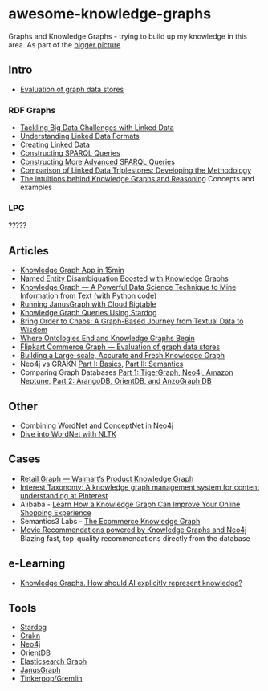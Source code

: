 # awesome-knowledge-graphs

Graphs and Knowledge Graphs - trying to build up my knowledge in this area. As part of the [bigger picture](https://github.com/frutik/awesome-search)

## Intro

* [Evaluation of graph data stores](https://tech.flipkart.com/flipkart-commerce-graph-evaluation-of-graph-data-stores-8fe0f964affd)

### RDF Graphs

* [Tackling Big Data Challenges with Linked Data](https://medium.com/wallscope/tackling-big-data-challenges-with-linked-data-278b0761a6de)
* [Understanding Linked Data Formats](https://medium.com/wallscope/understanding-linked-data-formats-rdf-xml-vs-turtle-vs-n-triples-eb931dbe9827)
* [Creating Linked Data](https://medium.com/wallscope/creating-linked-data-31c7dd479a9e)
* [Constructing SPARQL Queries](https://medium.com/wallscope/constructing-sparql-queries-ca63b8b9ac02)
* [Constructing More Advanced SPARQL Queries](https://medium.com/wallscope/constructing-more-advanced-sparql-queries-72d5ade1eedc)
* [Comparison of Linked Data Triplestores: Developing the Methodology](https://medium.com/wallscope/comparison-of-linked-data-triplestores-developing-the-methodology-e87771cb3011) 
* [The intuitions behind Knowledge Graphs and Reasoning](https://towardsdatascience.com/the-intuitions-behind-knowledge-graphs-and-reasoning-59df2f1ad054)
  Concepts and examples

### LPG

?????

## Articles

* [Knowledge Graph App in 15min](https://medium.com/swlh/knowledge-graph-app-in-15min-c76b94bb53b3)
* [Named Entity Disambiguation Boosted with Knowledge Graphs](https://towardsdatascience.com/named-entity-disambiguation-boosted-with-knowledge-graphs-4a93a94381ef)
* [Knowledge Graph — A Powerful Data Science Technique to Mine Information from Text (with Python code)](https://medium.com/analytics-vidhya/knowledge-graph-a-powerful-data-science-technique-to-mine-information-from-text-with-python-f8bfd217accc)
* [Running JanusGraph with Cloud Bigtable](https://cloud.google.com/solutions/running-janusgraph-with-bigtable)
* [Knowledge Graph Queries Using Stardog](https://towardsdatascience.com/knowledge-graph-queries-using-stardog-ba882f84ceea)
* [Bring Order to Chaos: A Graph-Based Journey from Textual Data to Wisdom](https://neo4j.com/blog/bring-order-to-chaos-graph-based-journey-textual-data-to-wisdom/)
* [Where Ontologies End and Knowledge Graphs Begin](https://medium.com/predict/where-ontologies-end-and-knowledge-graphs-begin-6fe0cdede1ed)
* [Flipkart Commerce Graph — Evaluation of graph data stores](https://tech.flipkart.com/flipkart-commerce-graph-evaluation-of-graph-data-stores-8fe0f964affd)
* [Building a Large-scale, Accurate and Fresh Knowledge Graph](https://towardsdatascience.com/the-building-a-large-scale-accurate-and-fresh-knowledge-graph-71ebd912210e)
* Neo4j vs GRAKN [Part I: Basics](https://towardsdatascience.com/neo4j-vs-grakn-part-i-basics-f2fe3511ce88), [Part II: Semantics](https://towardsdatascience.com/neo4j-vs-grakn-part-ii-semantics-11a0847ae7a2)
* Comparing Graph Databases [Part 1: TigerGraph, Neo4j, Amazon Neptune](https://towardsdatascience.com/comparing-graph-databases-5475bdb2e65f), [Part 2: ArangoDB, OrientDB, and AnzoGraph DB](https://towardsdatascience.com/comparing-graph-databases-6b785e6e0818)

## Other

* [Combining WordNet and ConceptNet in Neo4j](http://tomkdickinson.co.uk/2017/05/21/combining-wordnet-and-conceptnet-in-neo4j/)
* [Dive into WordNet with NLTK](https://medium.com/parrot-prediction/dive-into-wordnet-with-nltk-b313c480e788)

## Cases

* [Retail Graph — Walmart’s Product Knowledge Graph](https://medium.com/walmartlabs/retail-graph-walmarts-product-knowledge-graph-6ef7357963bc)
* [Interest Taxonomy: A knowledge graph management system for content understanding at Pinterest](https://medium.com/@Pinterest_Engineering/interest-taxonomy-a-knowledge-graph-management-system-for-content-understanding-at-pinterest-a6ae75c203fd)
* Alibaba - [Learn How a Knowledge Graph Can Improve Your Online Shopping Experience](https://www.alibabacloud.com/blog/learn-how-a-knowledge-graph-can-improve-your-online-shopping-experience_595668)
* Semantics3 Labs - [The Ecommerce Knowledge Graph](https://www.semantics3.com/blog/the-ecommerce-knowledge-graph-semantics3-labs/)
* [Movie Recommendations powered by Knowledge Graphs and Neo4j](https://towardsdatascience.com/movie-recommendations-powered-by-knowledge-graphs-and-neo4j-33603a212ad0)
   Blazing fast, top-quality recommendations directly from the database

## e-Learning

* [Knowledge Graphs. How should AI explicitly represent knowledge?](https://web.stanford.edu/class/cs520/)

## Tools

* [Stardog](https://www.stardog.com/)
* [Grakn](https://grakn.ai/)
* [Neo4j](https://neo4j.com/)
* [OrientDB](https://orientdb.com/)
* [Elasticsearch Graph](https://www.elastic.co/what-is/elasticsearch-graph)
* [JanusGraph](https://janusgraph.org/)
* [Tinkerpop/Gremlin](https://tinkerpop.apache.org/gremlin.html)
